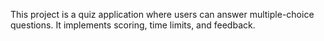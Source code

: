 This project is a quiz application where users can answer multiple-choice questions. 
It implements scoring, time limits, and feedback.